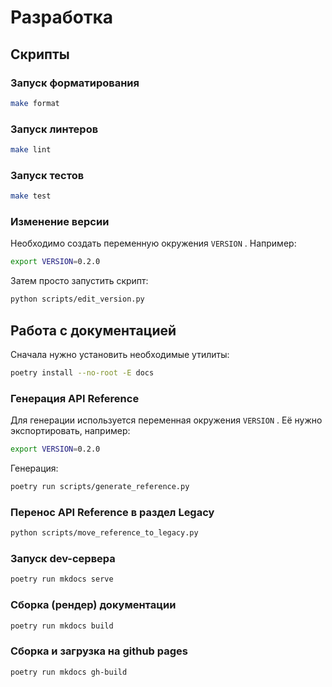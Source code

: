 # Разработка

## Cкрипты

### Запуск форматирования

```bash
make format
```

### Запуск линтеров

```bash
make lint
```

### Запуск тестов

```bash
make test
```

### Изменение версии

Необходимо создать переменную окружения `VERSION` . Например:

```bash
export VERSION=0.2.0
```

Затем просто запустить скрипт:

```bash
python scripts/edit_version.py
```

## Работа с документацией

Cначала нужно установить необходимые утилиты:

```bash
poetry install --no-root -E docs
```

### Генерация API Reference

Для генерации используется переменная окружения `VERSION` . Её нужно экспортировать, например:

```bash
export VERSION=0.2.0
```

Генерация:

```bash
poetry run scripts/generate_reference.py
```

### Перенос API Reference в раздел Legacy

```bash
python scripts/move_reference_to_legacy.py
```

### Запуск dev-сервера

```bash
poetry run mkdocs serve
```

### Сборка (рендер) документации

```bash
poetry run mkdocs build
```

### Сборка и загрузка на github pages

```bash
poetry run mkdocs gh-build
```
